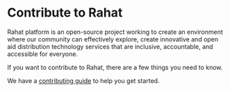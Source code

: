 
# Contribute to Rahat
Rahat platform is an open-source project working to create an environment where our community can effectively explore, create innovative and open aid distribution technology services that are inclusive, accountable, and accessible for everyone. 

If you want to contribute to Rahat, there are a few things you need to know. 

We have a [contributing guide](https://docs.rahat.io/docs/next/contribution-guidelines) to help you get started.

